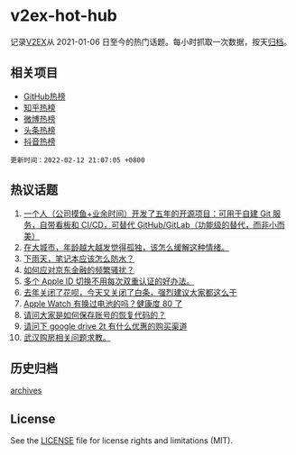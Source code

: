 # v2ex-hot-hub

 记录[V2EX](https://www.v2ex.com/)从 2021-01-06 日至今的热门话题。每小时抓取一次数据，按天[归档](archives)。
 
 ## 相关项目

- [GitHub热榜](https://github.com/snaildev/github-hot-hub)
- [知乎热榜](https://github.com/snaildev/zhihu-hot-hub)
- [微博热榜](https://github.com/snaildev/weibo-hot-hub)
- [头条热榜](https://github.com/snaildev/toutiao-hot-hub)
- [抖音热榜](https://github.com/snaildev/douyin-hot-hub)


 `更新时间：2022-02-12 21:07:05 +0800`

## 热议话题

1. [一个人（公司摸鱼+业余时间）开发了五年的开源项目：可用于自建 Git 服务，自带看板和 CI/CD，可替代 GitHub/GitLab（功能级的替代，而非小而美）](https://www.v2ex.com/t/833320)
1. [在大城市，年龄越大越发觉得孤独，该怎么缓解这种情绪。](https://www.v2ex.com/t/833351)
1. [下雨天，笔记本应该怎么防水？](https://www.v2ex.com/t/833311)
1. [如何应对京东金融的频繁骚扰？](https://www.v2ex.com/t/833343)
1. [多个 Apple ID 切换不用每次双重认证的好办法。](https://www.v2ex.com/t/833395)
1. [去年关闭了花呗，今天又关闭了白条，强烈建议大家都这么干](https://www.v2ex.com/t/833428)
1. [Apple Watch 有换过电池的吗？健康度 80 了](https://www.v2ex.com/t/833347)
1. [请问大家是如何保存账号的恢复代码的？](https://www.v2ex.com/t/833362)
1. [请问下 google drive 2t 有什么优惠的购买渠道](https://www.v2ex.com/t/833348)
1. [武汉购房相关问题求教。](https://www.v2ex.com/t/833345)

## 历史归档

[archives](archives)

## License

See the [LICENSE](LICENSE) file for license rights and limitations (MIT).
